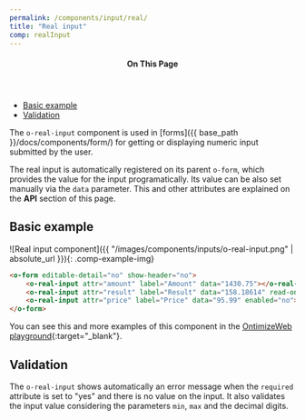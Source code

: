 ```yaml
---
permalink: /components/input/real/
title: "Real input"
comp: realInput
---
```


<aside class="sidebar__right">
  <nav class="toc">
      <header><h4 class="nav__title"><i class="fa fa-file-text"></i> On This Page</h4></header>
      <ul class="toc__menu" id="markdown-toc">
        <li><a href="#basic-example" id="markdown-toc-overview">Basic example</a></li>
        <li><a href="#validation">Validation</a></li>
    </ul>
  </nav>
</aside>

The `o-real-input` component is used in [forms]({{ base_path }}/docs/components/form/) for getting or displaying numeric input submitted by the user.

The real input is automatically registered on its parent `o-form`, which provides the value for the input programatically. Its value can be also set manually via the `data` parameter. This and other attributes are explained on the **API** section of this page.

## Basic example
![Real input component]({{ "/images/components/inputs/o-real-input.png" | absolute_url }}){: .comp-example-img}

```html
<o-form editable-detail="no" show-header="no">
    <o-real-input attr="amount" label="Amount" data="1430.75"></o-real-input>
    <o-real-input attr="result" label="Result" data="158.18614" read-only="no" required="yes"></o-real-input>
    <o-real-input attr="price" label="Price" data="95.99" enabled="no"></o-real-input>
</o-form>
```

You can see this and more examples of this component in the [OntimizeWeb playground](https://try.imatia.com/ontimizeweb/playground/main/inputs/real){:target="_blank"}.

## Validation
The `o-real-input` shows automatically an error message when the `required` attribute is set to "yes" and there is no value on the input. It also validates the input value considering the parameters `min`, `max` and the decimal digits.
